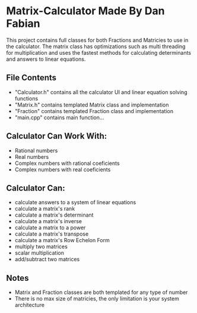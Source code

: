# Matrix-Calculator Made By Dan Fabian
This project contains full classes for both Fractions and Matricies to use in the calculator.
The matrix class has optimizations such as multi threading for multiplication and uses
the fastest methods for calculating determinants and answers to linear equations.

## File Contents
  - "Calculator.h" contains all the calculator UI and linear equation solving functions
  - "Matrix.h" contains templated Matrix class and implementation
  - "Fraction" contains templated Fraction class and implementation
  - "main.cpp" contains main function...

## Calculator Can Work With:
  - Rational numbers
  - Real numbers
  - Complex numbers with rational coeficients
  - Complex numbers with real coeficients

## Calculator Can:
  - calculate answers to a system of linear equations
  - calculate a matrix's rank
  - calculate a matrix's determinant
  - calculate a matrix's inverse
  - calculate a matrix to a power
  - calculate a matrix's transpose
  - calculate a matrix's Row Echelon Form
  - multiply two matrices
  - scalar multiplication
  - add/subtract two matrices

## Notes
  - Matrix and Fraction classes are both templated for any type of number
  - There is no max size of matricies, the only limitation is your system architecture

